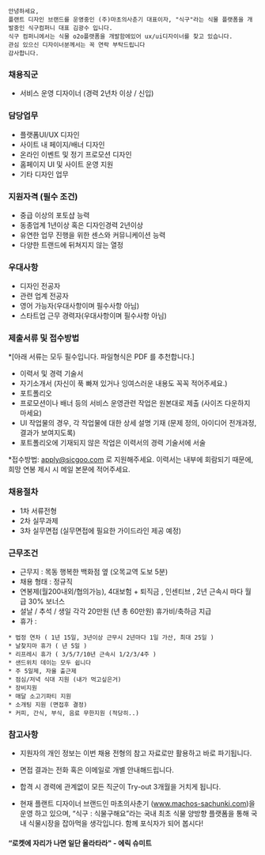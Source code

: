 ```
안녕하세요,
플랜트 디자인 브랜드를 운영중인 (주)마초의사춘기 대표이자, "식구"라는 식물 플랫폼을 개발중인 식구컴퍼니 대표 김광수 입니다.
식구 컴퍼니에서는 식물 o2o플랫폼을 개발함에있어 ux/ui디자이너를 찾고 있습니다.
관심 있으신 디자이너분께서는 꼭 연락 부탁드립니다
감사합니다.
```
### 채용직군
- 서비스 운영 디자이너 (경력 2년차 이상 / 신입)

### 담당업무
- 플랫폼UI/UX 디자인
- 사이트 내 페이지/배너 디자인
- 온라인 이벤트 및 정기 프로모션 디자인
- 홈페이지 UI 및 사이트 운영 지원
- 기타 디자인 업무

### 지원자격 (필수 조건)
- 중급 이상의 포토샵 능력
- 동종업계 1년이상 혹은 디자인경력 2년이상
- 유연한 업무 진행을 위한 센스와 커뮤니케이션 능력
- 다양한 트랜드에 뒤쳐지지 않는 열정

### 우대사항
- 디자인 전공자
- 관련 업계 전공자
- 영어 가능자(우대사항이며 필수사항 아님)
- 스타트업 근무 경력자(우대사항이며 필수사항 아님)

### 제출서류 및 접수방법
*[아래 서류는 모두 필수입니다. 파일형식은 PDF 를 추천합니다.]

- 이력서 및 경력 기술서
- 자기소개서 (자신이 푹 빠져 있거나 잉여스러운 내용도 꼭꼭 적어주세요.)
- 포트폴리오
- 프로모션이나 배너 등의 서비스 운영관련 작업은 원본대로 제출 (사이즈 다운하지 마세요)
- UI 작업물의 경우, 각 작업물에 대한 상세 설명 기재 (문제 정의, 아이디어 전개과정, 결과가 보여지도록)
- 포트폴리오에 기재되지 않은 작업은 이력서의 경력 기술서에 서술

*접수방법: apply@sicgoo.com 로 지원해주세요.
이력서는 내부에 회람되기 때문에, 희망 연봉 제시 시 메일 본문에 적어주세요.

### 채용절차
- 1차 서류전형
- 2차 실무과제
- 3차 실무면접 (실무면접에 필요한 가이드라인 제공 예정)

### 근무조건
- 근무지 : 목동 행복한 백화점 옆 (오목교역 도보 5분)
- 채용 형태 : 정규직
- 연봉제(월200내외/협의가능), 4대보험 + 퇴직금 , 인센티브 , 2년 근속시 마다 월급 30% 보너스
- 설날 / 추석 / 생일 각각 20만원 (년 총 60만원) 휴가비/축하금 지급
- 휴가 :
```
* 법정 연차 ( 1년 15일, 3년이상 근무시 2년마다 1일 가산, 최대 25일 )
* 날찾지마 휴가 ( 년 5일 )
* 리프레시 휴가 ( 3/5/7/10년 근속시 1/2/3/4주 )
* 샌드위치 데이는 모두 쉽니다
* 주 5일제, 자율 출근제
* 점심/저녁 식대 지원 (내가 먹고싶은거)
* 장비지원 
* 매달 소고기파티 지원
* 소개팅 지원 (면접후 결정)
* 커피, 간식, 부식, 음료 무한지원 (적당히..)
```
### 참고사항
- 지원자의 개인 정보는 이번 채용 전형의 참고 자료로만 활용하고 바로 파기됩니다.
- 면접 결과는 전화 혹은 이메일로 개별 안내해드립니다.
- 합격 시 경력에 관계없이 모든 직군이 Try-out 3개월을 거치게 됩니다.

- 현재 플랜트 디자이너 브랜드인 마초의사춘기 (www.machos-sachunki.com)을 운영 하고 있으며, “식구 : 식물구해요”라는 국내 최초 식물 양방향 플랫폼을 통해 국내 식물시장을 잡아먹을 생각입니다. 함께 포식자가 되어 봅시다!

#### “로켓에 자리가 나면 일단 올라타라" - 에릭 슈미트

